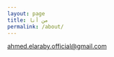 ```yaml
---
layout: page
title: من أنا
permalink: /about/
---
```



[ahmed.elaraby.official@gmail.com](mailto:ahmed.elaraby.official@gmail.com)
